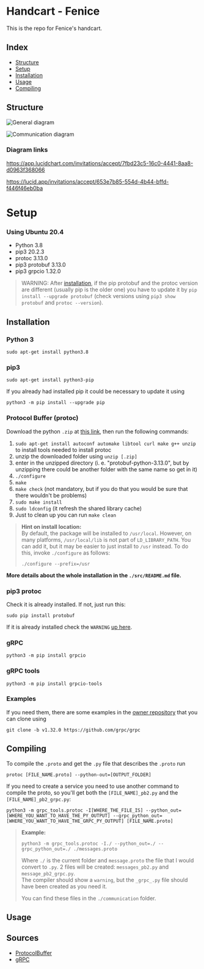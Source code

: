 # Handcart - Fenice
This is the repo for Fenice's handcart.

## Index
- [Structure](#structure)
- [Setup](#setup)
- [Installation](#installation)
- [Usage](#usage)
- [Compiling](#compiling)

## Structure
![General diagram](https://app.lucidchart.com/publicSegments/view/5d5eb5a3-77bc-44d1-b641-f867606ba91e/image.jpeg)

![Communication diagram](https://lucid.app/publicSegments/view/ad0abc76-47aa-48bb-9229-563d7b6c2a0f/image.jpeg)

### Diagram links
https://app.lucidchart.com/invitations/accept/7fbd23c5-16c0-4441-8aa8-d0963f368066

https://lucid.app/invitations/accept/653e7b85-554d-4b44-bffd-f446f46eb0ba


# Setup

### Using Ubuntu 20.4

- Python 3.8
- pip3 20.2.3
- protoc 3.13.0
- pip3 protobuf 3.13.0
- pip3 grpcio 1.32.0

> WARNING: After [installation](#installation), if the pip protobuf and the
> protoc version are different (usually pip is the older one) you have to
> update it by `pip install --upgrade protobuf`
> (check versions using `pip3 show protobuf` and `protoc --version`).

## Installation

### Python 3
    sudo apt-get install python3.8

### pip3
    sudo apt-get install python3-pip
    
If you already had installed pip it could be necessary to update it using

    python3 -m pip install --upgrade pip

### Protocol Buffer (protoc)
Download the python `.zip` at
[this link](https://github.com/protocolbuffers/protobuf/releases),
then run the following commands:
1. `sudo apt-get install autoconf automake libtool curl make g++ unzip` to install
   tools needed to install protoc
2. unzip the downloaded folder using `unzip [.zip]`
3. enter in the unzipped directory (i. e. "protobuf-python-3.13.0", but by
   unzipping there could be another folder with the same name so get in it)
4. `./configure`
5. `make`
6. `make check` (not mandatory, but if you do that you would be sure
   that there wouldn't be problems)
7. `sudo make install`
8. `sudo ldconfig` (it refresh the shared library cache)
9. Just to clean up you can run `make clean`

> **Hint on install location:**<br>
> By default, the package will be installed to `/usr/local`.  However,
> on many platforms, `/usr/local/lib` is not part of `LD_LIBRARY_PATH`.
> You can add it, but it may be easier to just install to `/usr` instead.
> To do this, invoke `./configure` as follows:
>
>     ./configure --prefix=/usr

**More details about the whole installation in the `./src/README.md` file.**

### pip3 protoc
Check it is already installed. If not, just run this:
    
    sudo pip install protobuf
    
If it is already installed check the `WARNING` [up here](#using-ubuntu-20.4).

### gRPC
    python3 -m pip install grpcio
    
### gRPC tools
    python3 -m pip install grpcio-tools
    
### Examples
If you need them, there are some examples in the
[owner repository](https://github.com/grpc/grpc) that you can clone using
    
    git clone -b v1.32.0 https://github.com/grpc/grpc

## Compiling
To compile the `.proto` and get the `.py` file that describes the `.proto` run

    protoc [FILE_NAME.proto] --python-out=[OUTPUT_FOLDER]

If you need to create a service you need to use another command to compile the proto,
so you'll get both the `[FILE_NAME]_pb2.py` and the `[FILE_NAME]_pb2_grpc.py`:

    python3 -m grpc_tools.protoc -I[WHERE_THE_FILE_IS] --python_out=[WHERE_YOU_WANT_TO_HAVE_THE_PY_OUTPUT] --grpc_python_out=[WHERE_YOU_WANT_TO_HAVE_THE_GRPC_PY_OUTPUT] [FILE_NAME.proto]
    
> **Example:**
>
>     python3 -m grpc_tools.protoc -I./ --python_out=./ --grpc_python_out=./ ./messages.proto
>
> Where `./` is the current folder and `message.proto` the file that I would
> convert to `.py`.
> 2 files will be created: `messages_pb2.py` and `message_pb2_grpc.py`.<br>
> The compiler should show a `warning`, but the `_grpc_.py` file should have been
> created as you need it.
>
> You can find these files in the `./communication` folder.

## Usage



## Sources
- [ProtocolBuffer](https://developers.google.com/protocol-buffers)
- [gRPC](https://grpc.io/)